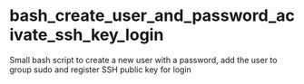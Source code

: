 # bash_create_user_and_password_acivate_ssh_key_login
Small bash script to create a new user with a password, add the user to group sudo and register SSH public key for login
